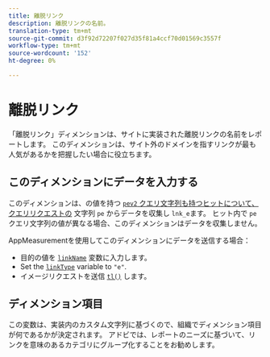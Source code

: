 ```yaml
---
title: 離脱リンク
description: 離脱リンクの名前。
translation-type: tm+mt
source-git-commit: d3f92d72207f027d35f81a4ccf70d01569c3557f
workflow-type: tm+mt
source-wordcount: '152'
ht-degree: 0%

---
```



# 離脱リンク

「離脱リンク」ディメンションは、サイトに実装された離脱リンクの名前をレポートします。 このディメンションは、サイト外のドメインを指すリンクが最も人気があるかを把握したい場合に役立ちます。

## このディメンションにデータを入力する

このディメンションは、の値を持つ [`pev2` クエリ文字列も持つヒットについて、クエリリクエストの](/help/implement/validate/query-parameters.md) 文字列 `pe` からデータを収集し `lnk_e`ます。 ヒット内で `pe` クエリ文字列の値が異なる場合、このディメンションはデータを収集しません。

AppMeasurementを使用してこのディメンションにデータを送信する場合：

* 目的の値を [`linkName`](/help/implement/vars/config-vars/linkname.md) 変数に入力します。
* Set the [`linkType`](/help/implement/vars/config-vars/linktype.md) variable to `"e"`.
* イメージリクエストを送信 [`tl()`](/help/implement/vars/functions/tl-method.md) します。

## ディメンション項目

この変数は、実装内のカスタム文字列に基づくので、組織でディメンション項目が何であるかが決定されます。 アドビでは、レポートのニーズに基づいて、リンクを意味のあるカテゴリにグループ化することをお勧めします。
